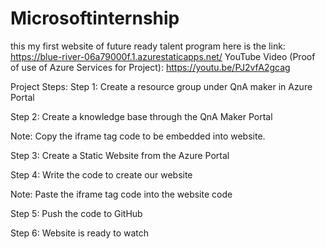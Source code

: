 # Microsoftinternship
this my first website of future ready talent program here is the link: https://blue-river-06a79000f.1.azurestaticapps.net/
YouTube Video (Proof of use of Azure Services for Project):
https://youtu.be/PJ2vfA2gcag

Project Steps:
Step 1: Create a resource group under QnA maker in Azure Portal




Step 2: Create a knowledge base through the QnA Maker Portal

Note: Copy the iframe tag code to be embedded into website.



Step 3: Create a Static Website from the Azure Portal



Step 4: Write the code to create our website

Note: Paste the iframe tag code into the website code



Step 5: Push the code to GitHub



Step 6: Website is ready to watch





